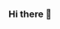 ### Hi there 👋

<!--
**JKng/JKNg** is a ✨ _special_ ✨ repository because its `README.md` (this file) appears on your GitHub profile.

[![Anurag's GitHub stats](https://github-readme-stats.vercel.app/api?username=JKng)](https://github.com/anuraghazra/github-readme-stats)
![Anurag's GitHub stats](https://github-readme-stats.vercel.app/api?username=JKng&show_icons=true)
